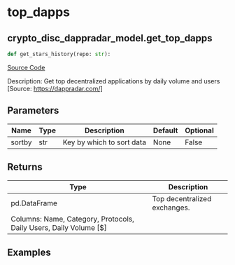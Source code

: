 # top_dapps

## crypto_disc_dappradar_model.get_top_dapps

```python
def get_stars_history(repo: str):
```
[Source Code](https://github.com/OpenBB-finance/OpenBBTerminal/tree/main/openbb_terminal/cryptocurrency/discovery/dappradar_model.py#L206)

Description: Get top decentralized applications by daily volume and users [Source: https://dappradar.com/]

## Parameters

| Name | Type | Description | Default | Optional |
| ---- | ---- | ----------- | ------- | -------- |
| sortby | str | Key by which to sort data | None | False |

## Returns

| Type | Description |
| ---- | ----------- |
| pd.DataFrame | Top decentralized exchanges.
Columns: Name, Category, Protocols, Daily Users, Daily Volume [$] |

## Examples

